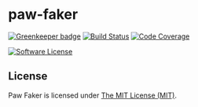 # paw-faker

[![Greenkeeper badge](https://badges.greenkeeper.io/REBELinBLUE/paw-faker.svg)](https://greenkeeper.io/)
[![Build Status](https://img.shields.io/travis/REBELinBLUE/paw-faker/master.svg?style=flat-square&label=Travis+CI)](https://travis-ci.org/REBELinBLUE/paw-faker)
[![Code Coverage](https://img.shields.io/codecov/c/github/REBELinBLUE/paw-faker/master.svg?style=flat-square&label=Coverage)](https://codecov.io/gh/REBELinBLUE/paw-faker)

[![Software License](https://img.shields.io/badge/license-MIT-brightgreen.svg?style=flat-square&label=License)](/LICENSE.md)

## License

Paw Faker is licensed under [The MIT License (MIT)](/LICENSE.md).
